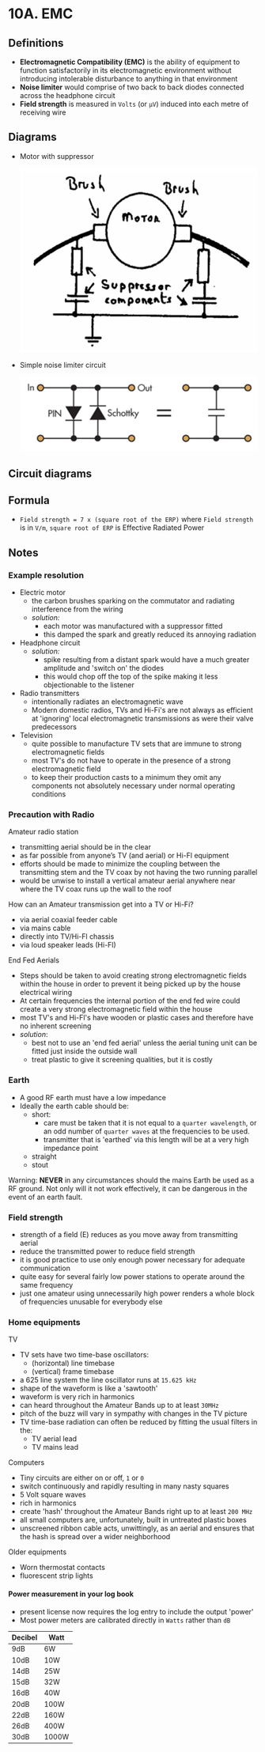 # 10A. EMC

## Definitions

- **Electromagnetic Compatibility (EMC)** is the ability of equipment to function satisfactorily in its electromagnetic environment without introducing intolerable disturbance to anything in that environment
- **Noise limiter** would comprise of two back to back diodes connected across the headphone circuit
- **Field strength** is measured in `Volts` (or `µV`) induced into each metre of receiving wire

## Diagrams

- Motor with suppressor

  ![](img/motor.png)
- Simple noise limiter circuit

  ![](img/noise-limiter.png)

## Circuit diagrams

## Formula

- `Field strength = 7 x (square root of the ERP)` where `Field strength` is in `V/m`, `square root of ERP` is Effective Radiated Power

## Notes

### Example resolution

- Electric motor
  - the carbon brushes sparking on the commutator and radiating interference from the wiring
  - *solution:*
    - each motor was manufactured with a suppressor fitted
    - this damped the spark and greatly reduced its annoying radiation
- Headphone circuit
  - *solution:*
    - spike resulting from a distant spark would have a much greater amplitude and 'switch on' the diodes
    - this would chop off the top of the spike making it less objectionable to the listener
- Radio transmitters
  - intentionally radiates an electromagnetic wave
  - Modern domestic radios, TVs and Hi-Fi's are not always as efficient at 'ignoring' local electromagnetic transmissions as were their valve predecessors
- Television
  - quite possible to manufacture TV sets that are immune to strong electromagnetic fields
  - most TV's do not have to operate in the presence of a strong electromagnetic field
  - to keep their production casts to a minimum they omit any components not absolutely necessary under normal operating conditions

### Precaution with Radio

Amateur radio station

  - transmitting aerial should be in the clear
  - as far possible from anyone’s TV (and aerial) or Hi-Fl equipment
  - efforts should be made to minimize the coupling between the transmitting stem and the TV coax by not having the two running parallel
  - would be unwise to install a vertical amateur aerial anywhere near where the TV coax runs up the wall to the roof

How can an Amateur transmission get into a TV or Hi-Fi?

- via aerial coaxial feeder cable
- via mains cable
- directly into TV/Hi-Fl chassis
- via loud speaker leads (Hi-Fl)

End Fed Aerials

- Steps should be taken to avoid creating strong electromagnetic fields within the house in order to prevent it being picked up by the house electrical wiring
- At certain frequencies the internal portion of the end fed wire could create a very strong electromagnetic field within the house
- most TV's and Hi-Fl's have wooden or plastic cases and therefore have no inherent screening
- *solution*:
  - best not to use an 'end fed aerial' unless the aerial tuning unit can be fitted just inside the outside wall
  - treat plastic to give it screening qualities, but it is costly

### Earth

- A good RF earth must have a low impedance
- Ideally the earth cable should be:
  - short:
    - care must be taken that it is not equal to a `quarter wavelength`, or an odd number of `quarter waves` at the frequencies to be used.
    - transmitter that is 'earthed' via this length will be at a very high impedance point
  - straight
  - stout
  
Warning: **NEVER** in any circumstances should the mains Earth be used as a RF ground. Not only will it not work effectively, it can be dangerous in the event of an earth fault.

### Field strength

- strength of a field (E) reduces as you move away from transmitting aerial
- reduce the transmitted power to reduce field strength
- it is good practice to use only enough power necessary for adequate communication
- quite easy for several fairly low power stations to operate around the same frequency
- just one amateur using unnecessarily high power renders a whole block of frequencies unusable for everybody else

### Home equipments

TV

- TV sets have two time-base oscillators:
  - (horizontal) line timebase
  - (vertical) frame timebase
- a 625 line system the line oscillator runs at `15.625 kHz`
- shape of the waveform is like a 'sawtooth'
- waveform is very rich in harmonics
- can heard throughout the Amateur Bands up to at least `30MHz`
- pitch of the buzz will vary in sympathy with changes in the TV picture
- TV time-base radiation can often be reduced by fitting the usual filters in the:
  - TV aerial lead
  - TV mains lead

Computers

- Tiny circuits are either on or off, `1` or `0`
-  switch continuously and rapidly resulting in many nasty squares
- 5 Volt square waves
- rich in harmonics
- create 'hash' throughout the Amateur Bands right up to at least `200 MHz`
- all small computers are, unfortunately, built in untreated plastic boxes
- unscreened ribbon cable acts, unwittingly, as an aerial and ensures that the hash is spread over a wider neighborhood

Older equipments

- Worn thermostat contacts
- fluorescent strip lights

#### Power measurement in your log book

- present license now requires the log entry to include the output 'power'
- Most power meters are calibrated directly in `Watts` rather than `dB`

| Decibel | Watt
| --- | --- 
| 9dB | 6W 
| 10dB | 10W
| 14dB | 25W
| 15dB | 32W
| 16dB | 40W
| 20dB | 100W
| 22dB | 160W
| 26dB | 400W
| 30dB | 1000W

